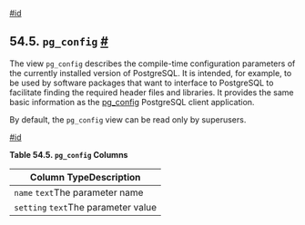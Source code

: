 [#id](#VIEW-PG-CONFIG)

## 54.5. `pg_config` [#](#VIEW-PG-CONFIG)

The view `pg_config` describes the compile-time configuration parameters of the currently installed version of PostgreSQL. It is intended, for example, to be used by software packages that want to interface to PostgreSQL to facilitate finding the required header files and libraries. It provides the same basic information as the [pg_config](app-pgconfig) PostgreSQL client application.

By default, the `pg_config` view can be read only by superusers.

[#id](#id-1.10.5.9.5)

**Table 54.5. `pg_config` Columns**

| Column TypeDescription              |
| ----------------------------------- |
| `name` `text`The parameter name     |
| `setting` `text`The parameter value |
